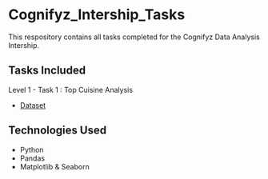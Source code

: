 # Cognifyz_Intership_Tasks
This respository contains all tasks completed for the Cognifyz Data Analysis Intership.
## Tasks Included
Level 1 - Task 1 : Top Cuisine Analysis
- <a href=https://github.com/Inzamulkhan/Cognifyz_Intership_Tasks/blob/main/Top_Cuisines_Analysis.ipynb>Dataset</a>

## Technologies Used 
- Python
- Pandas
- Matplotlib & Seaborn

